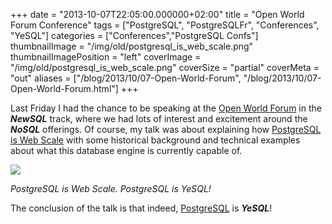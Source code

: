 +++
date = "2013-10-07T22:05:00.000000+02:00"
title = "Open World Forum Conference"
tags = ["PostgreSQL", "PostgreSQLFr", "Conferences", "YeSQL"]
categories = ["Conferences","PostgreSQL Confs"]
thumbnailImage = "/img/old/postgresql_is_web_scale.png"
thumbnailImagePosition = "left"
coverImage = "/img/old/postgresql_is_web_scale.png"
coverSize = "partial"
coverMeta = "out"
aliases = ["/blog/2013/10/07-Open-World-Forum",
           "/blog/2013/10/07-Open-World-Forum.html"]
+++

Last Friday I had the chance to be speaking at the 
[Open World Forum](http://openworldforum.org/en/) in the
***NewSQL*** track, where we had lots of interest and excitement around the 
***NoSQL***
offerings. Of course, my talk was about explaining how
[PostgreSQL is Web Scale](http://openworldforum.org/en/tracks/24#talk_41) with some historical background and technical
examples about what this database engine is currently capable of.


<div class="figure center dim-margin">
  <a href="/images/confs/postgresql_is_web_scale.pdf">
    <img src="/img/old/postgresql_is_web_scale.png">
  </a>
</div>

*PostgreSQL is Web Scale. PostgreSQL is YeSQL!*

The conclusion of the talk is that indeed, 
[PostgreSQL](http://www.postgresql.org/) is 
***YeSQL***!
